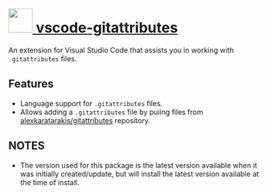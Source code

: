 # [<img src="https://cdn.rawgit.com/AdmiringWorm/chocolatey-packages/c40da18b7c334d5b028f5a43e6492a05e8208d6f/icons/vscode-gitattributes.png" height="48" width="48" /> vscode-gitattributes](https://chocolatey.org/vscode-gitattributes)

An extension for Visual Studio Code that assists you in working with `.gitattributes` files.

## Features
- Language support for `.gitattributes` files.
- Allows adding a `.gitattributes` file by puiing files from [alexkaratarakis/gitattributes](https://github.com/alexkaratarakis/gitattributes) repository.

## NOTES
- The version used for this package is the latest version available when it was initially created/update, but will install the latest version available at the time of install.
